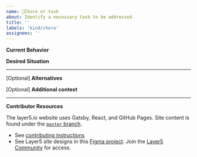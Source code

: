 ```yaml
---
name: 🧹Chore or task
about: Identify a necessary task to be addressed.
title: ''
labels: 'kind/chore'
assignees: ''
---
```

**Current Behavior**
<!-- A brief description of what the current circumstance is. -->

**Desired Situation**
<!-- A brief description of the necessary action to take. -->

---
[Optional] **Alternatives**
<!-- A brief description of any alternative solutions or features you've considered. -->

[Optional] **Additional context**
<!-- Add any other context or screenshots about the chore or task here. -->

---
**Contributor Resources**

The layer5.io website uses Gatsby, React, and GitHub Pages. Site content is found under the [`master` branch](https://github.com/layer5io/layer5/tree/master).
- See [contributing instructions](https://github.com/layer5io/layer5/blob/master/CONTRIBUTING.md)
- See Layer5 site designs in this [Figma project](https://www.figma.com/file/5ZwEkSJwUPitURD59YHMEN/Layer5-Designs). Join the [Layer5 Community](http://slack.layer5.io) for access.
